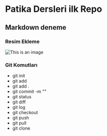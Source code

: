 # Patika Dersleri ilk Repo
## Markdown deneme
### Resim Ekleme
![This is an image](https://myoctocat.com/assets/images/base-octocat.svg)


### Git Komutları
* git init
* git add <dosya ismi>
* git add .
* git commit -m "<mesaj>"
* git status
* git diff
* git log
* git checkout
* git push
* git pull
* git clone